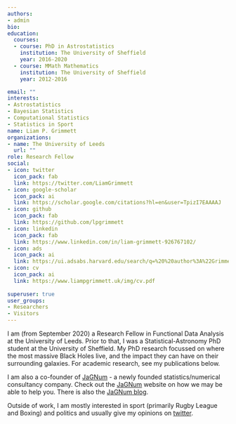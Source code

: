 ```yaml
---
authors:
- admin
bio: 
education:
  courses:
  - course: PhD in Astrostatistics
    institution: The University of Sheffield
    year: 2016-2020
  - course: MMath Mathematics
    institution: The University of Sheffield
    year: 2012-2016

email: ""
interests:
- Astrostatistics
- Bayesian Statistics
- Computational Statistics
- Statistics in Sport 
name: Liam P. Grimmett
organizations:
- name: The University of Leeds
  url: ""
role: Research Fellow
social:
- icon: twitter
  icon_pack: fab
  link: https://twitter.com/LiamGrimmett
- icon: google-scholar
  icon_pack: ai
  link: https://scholar.google.com/citations?hl=en&user=TpizI7EAAAAJ
- icon: github
  icon_pack: fab
  link: https://github.com/lpgrimmett
- icon: linkedin
  icon_pack: fab
  link: https://www.linkedin.com/in/liam-grimmett-926767102/
- icon: ads
  icon_pack: ai
  link: https://ui.adsabs.harvard.edu/search/q=%20%20author%3A%22Grimmett%2C%20L.P.%22&sort=date%20desc%2C%20bibcode%20desc&p_=0
- icon: cv
  icon_pack: ai
  link: https://www.liampgrimmett.uk/img/cv.pdf
  
superuser: true
user_groups:
- Researchers
- Visitors
---
```


I am (from September 2020) a Research Fellow in Functional Data Analysis at the University of Leeds. 
Prior to that, I was a Statistical-Astronomy PhD student at the University of Sheffield. My PhD research focussed on where the most massive Black Holes live, and the impact they can have on their surrounding galaxies. For academic research, see my publications below.

I am also a co-founder of [JaGNum](https://www.jagnum.uk/) - a newly founded statistics/numerical consultancy company. Check out the [JaGNum](https://www.jagnum.uk/) website on how we may be able to help you. There is also the [JaGNum blog](https://www.jagnum.uk/post/).

Outside of work, I am mostly interested in sport (primarily Rugby League and Boxing) and politics and usually give my opinions on [twitter](https://twitter.com/LiamGrimmett). 




